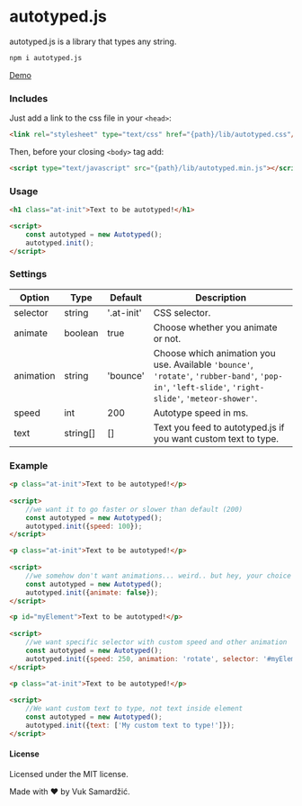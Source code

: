 # autotyped.js
autotyped.js is a library that types any string.

```sh
npm i autotyped.js
```

[Demo](https://vuksamardzic.github.io/autotyped.js/)

### Includes

Just add a link to the css file in your `<head>`:

```html
<link rel="stylesheet" type="text/css" href="{path}/lib/autotyped.css"/>
```

Then, before your closing ```<body>``` tag add:

```html
<script type="text/javascript" src="{path}/lib/autotyped.min.js"></script>
```

### Usage
```html
<h1 class="at-init">Text to be autotyped!</h1>
```

```html
<script>
    const autotyped = new Autotyped();
    autotyped.init();
</script>
```

### Settings

Option | Type | Default | Description
------ | ---- | ------- | -----------
selector | string | '.at-init' | CSS selector.
animate | boolean | true | Choose whether you animate or not.
animation | string | 'bounce' | Choose which animation you use. Available `'bounce'`, `'rotate'`, `'rubber-band'`, `'pop-in'`, `'left-slide'`, `'right-slide'`, `'meteor-shower'`.
speed | int | 200 | Autotype speed in ms.
text | string[] | [] | Text you feed to autotyped.js if you want custom text to type.

### Example
```html
<p class="at-init">Text to be autotyped!</p>
 
<script>
    //we want it to go faster or slower than default (200)
    const autotyped = new Autotyped();
    autotyped.init({speed: 100});
</script>
```
```html
<p class="at-init">Text to be autotyped!</p>
 
<script>
    //we somehow don't want animations... weird.. but hey, your choice
    const autotyped = new Autotyped();
    autotyped.init({animate: false});
</script>
```
```html
<p id="myElement">Text to be autotyped!</p>
 
<script>
    //we want specific selector with custom speed and other animation
    const autotyped = new Autotyped();
    autotyped.init({speed: 250, animation: 'rotate', selector: '#myElement'});
</script>
```
```html
<p class="at-init">Text to be autotyped!</p>
 
<script>
    //We want custom text to type, not text inside element
    const autotyped = new Autotyped();
    autotyped.init({text: ['My custom text to type!']});
</script>
```
#### License

Licensed under the MIT license.

Made with :heart: by Vuk Samardžić.
